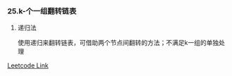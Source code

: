 ### 25.k-个一组翻转链表

1. 递归法

   使用递归来翻转链表，可借助两个节点间翻转的方法；不满足k一组的单独处理

[Leetcode Link](https://leetcode-cn.com/problems/reverse-nodes-in-k-group/)